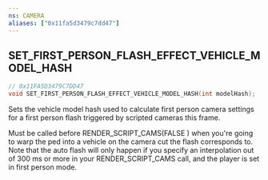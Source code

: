 ```yaml
---
ns: CAMERA
aliases: ["0x11fa5d3479c7dd47"]
---
```

## SET_FIRST_PERSON_FLASH_EFFECT_VEHICLE_MODEL_HASH

```c
// 0x11FA5D3479C7DD47
void SET_FIRST_PERSON_FLASH_EFFECT_VEHICLE_MODEL_HASH(int modelHash);
```

Sets the vehicle model hash used to calculate first person camera settings for a first person flash triggered by scripted cameras this frame.

Must be called before RENDER_SCRIPT_CAMS(FALSE ) when you're going to warp the ped into a vehicle on the camera cut the flash corresponds to. Note that the auto flash will only happen if you specify an interpolation out of 300 ms or more in your RENDER_SCRIPT_CAMS call, and the player is set in first person mode.

